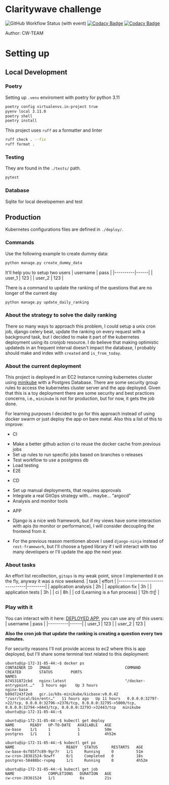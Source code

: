 # Claritywave challenge

![GitHub Workflow Status (with event)](https://img.shields.io/github/actions/workflow/status/enfasis/cw_django_dev/ec2.yml?label=Workflow)
[![Codacy Badge](https://app.codacy.com/project/badge/Grade/bd9cd7f2b3404a1b84a7bf17c1ab9d4d)](https://app.codacy.com/gh/enfasis/cw_django_dev/dashboard?utm_source=gh\&utm_medium=referral\&utm_content=\&utm_campaign=Badge_grade)
[![Codacy Badge](https://app.codacy.com/project/badge/Coverage/bd9cd7f2b3404a1b84a7bf17c1ab9d4d)](https://app.codacy.com/gh/enfasis/cw_django_dev/dashboard?utm_source=gh\&utm_medium=referral\&utm_content=\&utm_campaign=Badge_coverage)

Author: CW-TEAM

# Setting up

## Local Development

### Poetry

Setting up `.venv` enviroment with poetry for python 3.11

```sh
poetry config virtualenvs.in-project true
pyenv local 3.11.0
poetry shell 
poetry install 
```

This project uses `ruff` as a formatter and linter

```sh
ruff check . --fix
ruff format .
```

### Testing

They are found in the `./tests/` path.

```sh
pytest
```

### Database

Sqlite for local developemen and test

## Production

Kubernetes configurations files are defined in `./deploy/`.

### Commands

Use the following example to create dummy data:

```sh
python manage.py create_dummy_data
```

It'll help you to setup two users
| username | pass |
|----------|------|
| user\_1   | 123  |
| user\_2   | 123  |

There is a command to update the ranking of the questions that are no longer of the current day

```sh
python manage.py update_daily_ranking
```

### About the strategy to solve the daily ranking

There so many ways to approach this problem, I could setup a unix cron job, django celery beat, update the ranking on every request with a background task, but I decided to make it part of the kubernetes deployment using its cronjob resource. I do believe that making optimistic updateds in an frequent interval doesn't impact the database, I probably should make and index with `created` and `is_from_today`.

### About the current deployment

This project is deployed in an EC2 Instance running kubernetes cluster using [minikube](https://minikube.sigs.k8s.io/docs/) with a Postgres Database.
There are some security group rules to access the kubernetes cluster server and the app deployed. Given that this is a toy deployment there are some security and best practices concerns, i.e., `minikube` is not for production, but for now, it gets the job done.

For learning purposes I decided to go for this approach instead of using docker swarm or just deploy the app on bare metal. Also this a list of this to improve:

*   CI

-   Make a better github action ci to reuse the docker cache from previous jobs
-   Set up rules to run specific jobs based on branches o releases
-   Test workflow to use a postgress db
-   Load testing
-   E2E

*   CD

-   Set up manual deployments, that requires approvals
-   Integrate a real GitOps strategy with... maybe... "argocd"
-   Analysis and monitor tools

*   APP

-   Django is a nice web framework, but if my views have some interaction with apis (to monitor or performance), I will consider decoupling the frontend from it.

-   For the previous reason mentionen above I used `django-ninja` instead of `rest-framework`, but I'll choose a typed library if I will interact with too many developers or I'll update the app the next year.

### About tasks

An effort list recollection, `gitops` is my weak point, since I implemented it on the fly, anyway it was a nice weekend.
| task                           | effort  |
|--------------------------------|---------|
| application analysis           | 2h      |
| application fix                | 3h      |
| application tests              | 3h      |
| ci                             | 8h      |
| cd (Learning is a fun process) | 12h 🤓☝ |

### Play with it

You can interact with it here: [DEPLOYED APP](http://184.73.145.237/), you can use any of this users:
| username | pass |
|----------|------|
| user\_1   | 123  |
| user\_2   | 123  |

**Also the cron job that update the ranking is creating a question every two minutes.**

For security reasons I'll not provide access to ec2 where this is app deployed, but I'll share some terminal text related to this deployment:

```
ubuntu@ip-172-31-85-44:~$ docker ps
CONTAINER ID   IMAGE                                 COMMAND                  CREATED        STATUS        PORTS                                                                                                                        NAMES
674531872cbd   nginx:latest                          "/docker-entrypoint.…"   3 hours ago    Up 3 hours                                                                                                                                 nginx-base
b89d7243f2e8   gcr.io/k8s-minikube/kicbase:v0.0.42   "/usr/local/bin/entr…"   11 hours ago   Up 11 hours   0.0.0.0:32797->22/tcp, 0.0.0.0:32796->2376/tcp, 0.0.0.0:32795->5000/tcp, 0.0.0.0:32794->8443/tcp, 0.0.0.0:32793->32443/tcp   minikube
ubuntu@ip-172-31-85-44:~$
```

```
ubuntu@ip-172-31-85-44:~$ kubectl get deploy
NAME       READY   UP-TO-DATE   AVAILABLE   AGE
cw-base    1/1     1            1           50m
postgres   1/1     1            1           4h52m
```

```
ubuntu@ip-172-31-85-44:~$ kubectl get po
NAME                       READY   STATUS      RESTARTS   AGE
cw-base-6cf85f7c89-9gr7r   1/1     Running     0          51m
cw-cron-28361524-9zwff     0/1     Completed   0          18s
postgres-58488bc-rvpmg     1/1     Running     0          4h52m
```

```
ubuntu@ip-172-31-85-44:~$ kubectl get job
NAME               COMPLETIONS   DURATION   AGE
cw-cron-28361524   1/1           6s         21s
```
